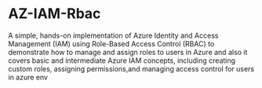 # AZ-IAM-Rbac
A simple, hands-on implementation of Azure Identity and Access Management (IAM) using Role-Based Access Control (RBAC) to demonstrate how to manage and assign roles to users in Azure and also it covers basic and intermediate Azure IAM concepts, including creating custom roles, assigning permissions,and managing access control for users in azure env
